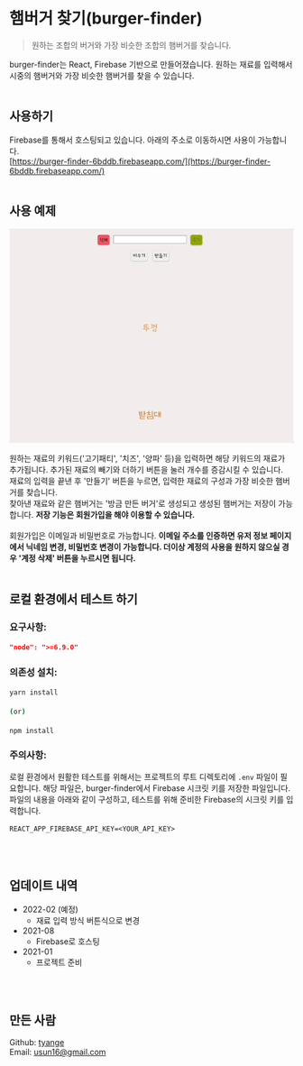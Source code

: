 # 햄버거 찾기(burger-finder)

  >원하는 조합의 버거와 가장 비슷한 조합의 햄버거를 찾습니다.

burger-finder는 React, Firebase 기반으로 만들어졌습니다. 원하는 재료를 입력해서 시중의 햄버거와 가장 비슷한 햄버거를 찾을 수 있습니다.
<br>
<br>

## 사용하기

Firebase를 통해서 호스팅되고 있습니다. 아래의 주소로 이동하시면 사용이 가능합니다.
<br>
[https://burger-finder-6bddb.firebaseapp.com/](https://burger-finder-6bddb.firebaseapp.com/)
<br>
<br>

## 사용 예제

![burger-finder-guide](./src/assets/images/find-hambuger__test-guide.gif)

원하는 재료의 키워드('고기패티', '치즈', '양파' 등)을 입력하면 해당 키워드의 재료가 추가됩니다. 추가된 재료의 빼기와 더하기 버튼을 눌러 개수를 증감시킬 수 있습니다.
<br>
재료의 입력을 끝낸 후 '만들기' 버튼을 누르면, 입력한 재료의 구성과 가장 비슷한 햄버거를 찾습니다.
<br>
찾아낸 재료와 같은 햄버거는 '방금 만든 버거'로 생성되고 생성된 햄버거는 저장이 가능합니다. **저장 기능은 회원가입을 해야 이용할 수 있습니다.**
<br>
<br>
회원가입은 이메일과 비밀번호로 가능합니다. **이메일 주소를 인증하면 유저 정보 페이지에서 닉네임 변경, 비밀번호 변경이 가능합니다. 더이상 계정의 사용을 원하지 않으실 경우 '계정 삭제' 버튼을 누르시면 됩니다.**
<br>
<br>

## 로컬 환경에서 테스트 하기

### 요구사항:
```json
"node": ">=6.9.0"
```

### 의존성 설치:
```sh
yarn install

(or)

npm install
```

### 주의사항:
로컬 환경에서 원활한 테스트를 위해서는 프로젝트의 루트 디렉토리에 `.env` 파일이 필요합니다. 해당 파일은, burger-finder에서 Firebase 시크릿 키를 저장한 파일입니다. 파일의 내용을 아래와 같이 구성하고, 테스트를 위해 준비한 Firebase의 시크릿 키를 입력합니다.

```env
REACT_APP_FIREBASE_API_KEY=<YOUR_API_KEY>
```
<br>
<br>

## 업데이트 내역

* 2022-02 (예정)
  - 재료 입력 방식 버튼식으로 변경
* 2021-08
  - Firebase로 호스팅
* 2021-01
  - 프로젝트 준비
<br>
<br>

## 만든 사람

Github: [tyange](https://github.com/tyange)
<br>
Email: [usun16@gmail.com](mailto:usun16@gmail.com)